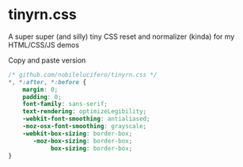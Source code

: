tinyrn.css
=========

A super super (and silly) tiny CSS reset and normalizer (kinda) for my HTML/CSS/JS demos

Copy and paste version

```css
/* github.com/nobilelucifero/tinyrn.css */ 
*, *:after, *:before {
    margin: 0;
    padding: 0;
    font-family: sans-serif;
    text-rendering: optimizeLegibility;
    -webkit-font-smoothing: antialiased;
    -moz-osx-font-smoothing: grayscale;
    -webkit-box-sizing: border-box;
       -moz-box-sizing: border-box;
            box-sizing: border-box;
}
```
